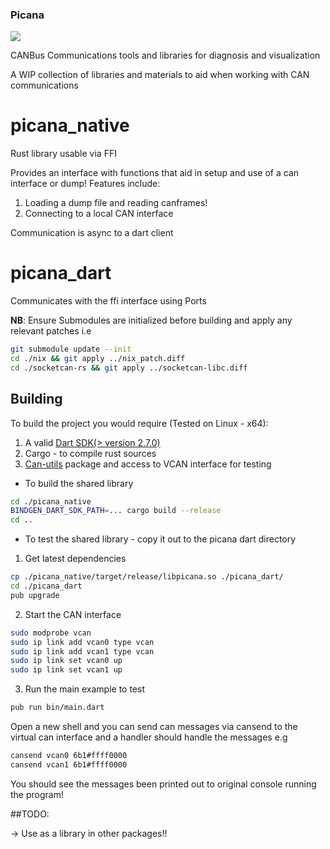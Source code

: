 ### Picana

![](https://github.com/kituyiharry/picana/workflows/Rust/badge.svg?branch=develop)

CANBus Communications tools and libraries for diagnosis and visualization

A WIP collection of libraries and materials to aid when working with CAN communications

# picana_native

Rust library usable via FFI

Provides an interface with functions that aid in setup and use of a can interface or dump!
Features include:

1. Loading a dump file and reading canframes!
2. Connecting to a local CAN interface

Communication is async to a dart client

# picana_dart

Communicates with the ffi interface using Ports

**NB**: Ensure Submodules are initialized before building and apply any relevant patches i.e

```bash
git submodule update --init
cd ./nix && git apply ../nix_patch.diff 
cd ./socketcan-rs && git apply ../socketcan-libc.diff
```


## Building

To build the project you would require (Tested on Linux - x64):
1. A valid [Dart SDK(> version 2.7.0)](https://github.com/dart-lang/sdk)
2. Cargo - to compile rust sources
3. [Can-utils](https://github.com/linux-can/can-utils.git) package and access to VCAN interface for testing

* To build the shared library

```bash
cd ./picana_native
BINDGEN_DART_SDK_PATH=... cargo build --release
cd ..
```

* To test the shared library - copy it out to the picana dart directory

1. Get latest dependencies
```bash
cp ./picana_native/target/release/libpicana.so ./picana_dart/
cd ./picana_dart
pub upgrade
```
2. Start the CAN interface

```bash
sudo modprobe vcan
sudo ip link add vcan0 type vcan
sudo ip link add vcan1 type vcan
sudo ip link set vcan0 up
sudo ip link set vcan1 up
```


3. Run the main example to test 
```bash
pub run bin/main.dart
```

Open a new shell and you can send can messages via cansend to the virtual can interface and a handler should handle the messages e.g

```bash
cansend vcan0 6b1#ffff0000
cansend vcan1 6b1#ffff0000
```

You should see the messages been printed out to original console running the program!

##TODO: 

 -> Use as a library in other packages!!
